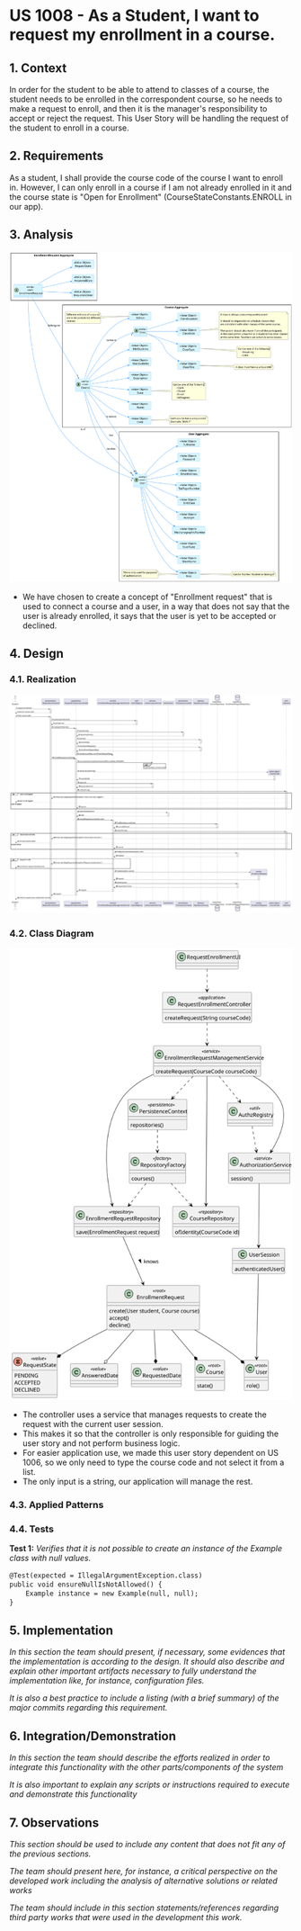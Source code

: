 # US 1008 - As a Student, I want to request my enrollment in a course.

## 1. Context

In order for the student to be able to attend to classes of a course, the student needs to be enrolled in the correspondent course, so he needs to make a request to enroll, and then it is the manager's responsibility to accept or reject the request.
This User Story will be handling the request of the student to enroll in a course.

## 2. Requirements

As a student, I shall provide the course code of the course I want to enroll in.
However, I can only enroll in a course if I am not already enrolled in it and the course state is "Open for Enrollment" (CourseStateConstants.ENROLL in our app).

## 3. Analysis

![Domain Model Excerpt](Analysis/DomainModelExcerpt.svg)
- We have chosen to create a concept of "Enrollment request" that is used to connect a course and a user, in a way that does not say that the user is already enrolled, it says that the user is yet to be accepted or declined.

## 4. Design

### 4.1. Realization

![Sequence Diagram](SD/SD.svg)

### 4.2. Class Diagram

![Class Diagram](CD/CD.svg)
- The controller uses a service that manages requests to create the request with the current user session.
- This makes it so that the controller is only responsible for guiding the user story and not perform business logic.
- For easier application use, we made this user story dependent on US 1006, so we only need to type the course code and not select it from a list.
- The only input is a string, our application will manage the rest.

### 4.3. Applied Patterns

### 4.4. Tests

**Test 1:** *Verifies that it is not possible to create an instance of the Example class with null values.*

```
@Test(expected = IllegalArgumentException.class)
public void ensureNullIsNotAllowed() {
	Example instance = new Example(null, null);
}
````

## 5. Implementation

*In this section the team should present, if necessary, some evidences that the implementation is according to the design. It should also describe and explain other important artifacts necessary to fully understand the implementation like, for instance, configuration files.*

*It is also a best practice to include a listing (with a brief summary) of the major commits regarding this requirement.*

## 6. Integration/Demonstration

*In this section the team should describe the efforts realized in order to integrate this functionality with the other parts/components of the system*

*It is also important to explain any scripts or instructions required to execute and demonstrate this functionality*

## 7. Observations

*This section should be used to include any content that does not fit any of the previous sections.*

*The team should present here, for instance, a critical perspective on the developed work including the analysis of alternative solutions or related works*

*The team should include in this section statements/references regarding third party works that were used in the development this work.* 
